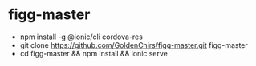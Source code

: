 # figg-master

- npm install -g @ionic/cli cordova-res
- git clone https://github.com/GoldenChirs/figg-master.git figg-master
- cd figg-master && npm install && ionic serve

